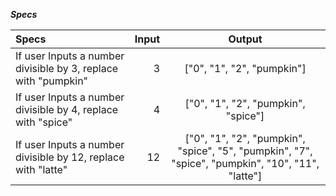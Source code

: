 *__Specs__*

| Specs | Input | Output |
|:-----------|------------:|:------------:|
| If user Inputs a number divisible by 3, replace with "pumpkin" | 3 | ["0", "1", "2", "pumpkin"] |
| If user Inputs a number divisible by 4, replace with "spice" | 4 | ["0", "1", "2", "pumpkin", "spice"] |
| If user Inputs a number divisible by 12, replace with "latte" | 12 | ["0", "1", "2", "pumpkin", "spice", "5", "pumpkin", "7", "spice", "pumpkin", "10", "11", "latte"] |
